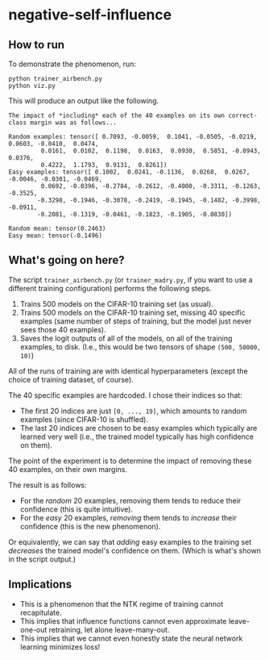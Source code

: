 # negative-self-influence

## How to run

To demonstrate the phenomenon, run:
```
python trainer_airbench.py
python viz.py
```

This will produce an output like the following.

```
The impact of *including* each of the 40 examples on its own correct-class margin was as follows...

Random examples: tensor([ 0.7093, -0.0059,  0.1041, -0.0505, -0.0219,  0.0603, -0.0410,  0.0474,
         0.0161,  0.0102,  0.1198,  0.0163,  0.0930,  0.5851, -0.0943,  0.0376,
         0.4222,  1.1793,  0.9131,  0.8261])
Easy examples: tensor([ 0.1002,  0.0241, -0.1136,  0.0268,  0.0267, -0.0046, -0.0301, -0.0469,
         0.0692, -0.0396, -0.2784, -0.2612, -0.4000, -0.3311, -0.1263, -0.3525,
        -0.3298, -0.1946, -0.3078, -0.2419, -0.1945, -0.1482, -0.3998, -0.0911,
        -0.2081, -0.1319, -0.0461, -0.1823, -0.1905, -0.0830])

Random mean: tensor(0.2463)
Easy mean: tensor(-0.1496)
```

## What's going on here?

The script `trainer_airbench.py` (or `trainer_madry.py`, if you want to use a different training configuration) performs the following steps.

1. Trains 500 models on the CIFAR-10 training set (as usual).
2. Trains 500 models on the CIFAR-10 training set, missing 40 specific examples (same number of steps of training, but the model just never sees those 40 examples).
3. Saves the logit outputs of all of the models, on all of the training examples, to disk. (I.e., this would be two tensors of shape `(500, 50000, 10)`)

All of the runs of training are with identical hyperparameters (except the choice of training dataset, of course).

The 40 specific examples are hardcoded. I chose their indices so that:
* The first 20 indices are just `[0, ..., 19]`, which amounts to random examples (since CIFAR-10 is shuffled).
* The last 20 indices are chosen to be easy examples which typically are learned very well (i.e., the trained model typically has high confidence on them).

The point of the experiment is to determine the impact of removing these 40 examples, on their own margins.

The result is as follows:
* For the *random* 20 examples, removing them tends to reduce their confidence (this is quite intuitive).
* For the *easy* 20 examples, *removing* them tends to *increase* their confidence (this is the new phenomenon).

Or equivalently, we can say that *adding* easy examples to the training set *decreases* the trained model's confidence on them. (Which is what's shown in the script output.)

## Implications

* This is a phenomenon that the NTK regime of training cannot recapitulate.
* This implies that influence functions cannot even approximate leave-one-out retraining, let alone leave-many-out.
* This implies that we cannot even honestly state the neural network learning minimizes loss!
